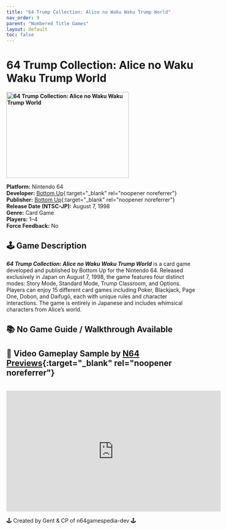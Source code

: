 ```yaml
---
title: "64 Trump Collection: Alice no Waku Waku Trump World"
nav_order: 9
parent: "Numbered Title Games"
layout: default
toc: false
---
```


# 64 Trump Collection: Alice no Waku Waku Trump World
<b>
<img src="https://raw.githubusercontent.com/TheGent/n64gamespedia/main/media/jp/64-trump-collection.png" alt="64 Trump Collection: Alice no Waku Waku Trump World" width="320" height="224" />
</b>

**Platform:** Nintendo 64  
**Developer:** [Bottom Up](https://en.wikipedia.org/w/index.php?title=Bottom_Up_(company)&action=edit&redlink=1){:target="_blank" rel="noopener noreferrer"}  
**Publisher:** [Bottom Up](https://en.wikipedia.org/w/index.php?title=Bottom_Up_(company)&action=edit&redlink=1){:target="_blank" rel="noopener noreferrer"}  
**Release Date (NTSC-JP):** August 7, 1998  
**Genre:** Card Game  
**Players:** 1–4  
**Force Feedback:** No

## 🕹️ Game Description  
<em><strong>64 Trump Collection: Alice no Waku Waku Trump World</strong></em> is a card game developed and published by Bottom Up for the Nintendo 64. Released exclusively in Japan on August 7, 1998, the game features four distinct modes: Story Mode, Standard Mode, Trump Classroom, and Options. Players can enjoy 15 different card games including Poker, Blackjack, Page One, Dobon, and Daifugō, each with unique rules and character interactions. The game is entirely in Japanese and includes whimsical characters from Alice’s world.

## 📚 **No Game Guide / Walkthrough Available**  

## 🎥 Video Gameplay Sample by [N64 Previews](https://www.youtube.com/channel/UCBMuzqWDTcvPeEHaFYgfavQ){:target="_blank" rel="noopener noreferrer"}

<br />

<iframe width="560" height="315" src="https://www.youtube.com/embed/YeCUBjWT53I?start=7" title="64 Trump Collection: Alice no Waku Waku Trump World – Gameplay Sample" frameborder="0" allowfullscreen></iframe>

🕹️ Created by Gent & CP of n64gamespedia-dev 🕹️

<!-- Vault Format: n64gamespedia-dev -->
<!-- Protocol Source: _vault-specs/format-protocol.md -->

